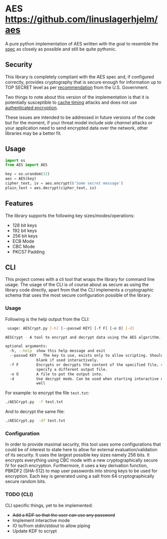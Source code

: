 # AES https://github.com/linuslagerhjelm/aes

A pure python implementation of AES written with the goal to resemble the 
[spec](https://csrc.nist.gov/csrc/media/publications/fips/197/final/documents/fips-197.pdf) as closely as possible and still be quite pythonic.

## Security

This library is completely compliant with the AES spec and, if configured correctly,
provides cryptography that is secure enough for information up to TOP SECRET
level as per [recommendation](https://en.wikipedia.org/wiki/Advanced_Encryption_Standard#Security) 
from the U.S. Government. 

Two things to note about this version of the implementation is that it is
potentially susceptible to [cache timing](https://cr.yp.to/antiforgery/cachetiming-20050414.pdf)
attacks and does not use [authenticated encryption](https://cr.yp.to/antiforgery/cachetiming-20050414.pdf).

These issues are intended to be addressed in future versions of the code but for
the moment, if your threat model include _side channel_ attacks or your application
need to send encrypted data over the network, other libraries may be a better fit.


## Usage

````python
import os
from AES import AES

key = os.urandom(32)
aes = AES(key)
cipher_text, iv = aes.encrypt(b'Some secret message')
plain_text = aes.decrypt(cipher_text, iv)
````

## Features
The library supports the following key sizes/modes/operations:

- 128 bit keys
- 192 bit keys
- 256 bit keys
- ECB Mode
- CBC Mode
- PKCS7 Padding

## CLI

This project comes with a cli tool that wraps the library for command line usage.
The usage of the CLI is of course about as secure as using the library code directly,
apart from that the CLI implements a cryptographic schema that uses the most
secure configuration possible of the library.
 
### Usage

 Following is the help output from the CLI:

````bash
 usage: AESCrypt.py [-h] [--passwd KEY] [-f F] [-o O] [-d]

AESCrypt - A tool to encrypt and decrypt data using the AES algorithm.

optional arguments:
  -h, --help  show this help message and exit
  --passwd KEY   The key to use, exists only to allow scripting. Should be left
              blank if used interactively.
  -f F        Encrypts or decrypts the content of the specified file, set the -o flag to
              specify a different output file.
  -o O        A file to put the output into.
  -d          Use decrypt mode. Can be used when starting interactive mode as
              well
````

For example: to encrypt the file `test.txt`:

````bash
./AESCrypt.py  -f test.txt
````

And to decrypt the same file:

````bash
./AESCrypt.py  -df test.txt
````

### Configuration
In order to provide maximal security, this tool uses some configurations that 
could be of interest to state here to allow for external evaluation/validation
of its security. It uses the largest possible key sizes namely 256 bits. 
It encrypts everything using CBC mode with a new  cryptographically secure IV 
for each encryption. Furthermore, it uses a key derivation function, 
PBKDF2 (SHA-512) to map user passwords into strong keys to be used for encryption.
Each key is generated using a salt from 64 cryptographically secure random bits. 

### TODO (CLI)

CLI specific things, yet to be implemented:

- ~~Add a KDF so that the user can use any password~~
- Implement interactive mode
- IO to/from stdin/stdout to allow piping
- Update KDF to scrypt

